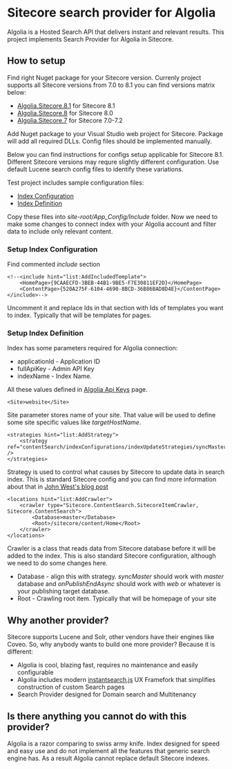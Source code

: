 # Sitecore search provider for Algolia

Algolia is a Hosted Search API that delivers instant and relevant results. This project implements Search Provider for Algolia in Sitecore.

## How to setup

Find right Nuget package for your Sitecore version. Currenly project supports all Sitecore versions from 7.0 to 8.1 you can find versions matrix below:

* [Algolia.Sitecore.8.1](https://www.nuget.org/packages/Algolia.Sitecore.8.1/) for Sitecore 8.1
* [Algolia.Sitecore.8](https://www.nuget.org/packages/Algolia.Sitecore.8/) for Sitecore 8.0
* [Algolia.Sitecore.7](https://www.nuget.org/packages/Algolia.Sitecore.7/) for Sitecore 7.0-7.2

Add Nuget package to your Visual Studio web project for Sitecore. Package will add all required DLLs. Config files should be implemented manually.

Below you can find instructions for configs setup applicable for Sitecore 8.1. Different Sitecore versions may requre slightly different configuration. Use default Lucene search config files to identify these variations.

Test project includes sample configuration files:
* [Index Configuration](https://github.com/dharnitski/Sitecore.Algolia/blob/develop/Score.ContentSearch.Algolia.Tests/SampleConfiguration/AlgoliaTestConfiguration.Sc81.config) 
* [Index Definition](https://github.com/dharnitski/Sitecore.Algolia/blob/develop/Score.ContentSearch.Algolia.Tests/SampleConfiguration/AlgoliaTestIndex.Sc8.config) 

Copy these files into *site-root/App_Config/Include* folder. Now we need to make some changes to connect index with your Algolia account and filter data to include only relevant content.

### Setup Index Configuration

Find commented *include* section 

    <!--<include hint="list:AddIncludedTemplate">
        <HomePage>{9CAAECFD-3BEB-44B1-9BE5-F7E30811EF2D}</HomePage>
        <ContentPage>{520A275F-6104-4690-8BCD-36B86BAD8D4E}</ContentPage>
    </include>-->

Uncomment it and replace Ids in that section with Ids of templates you want to index. Typically that will be templates for pages.

### Setup Index Definition

Index has some parameters required for Algolia connection:

* applicationId - Application ID
* fullApiKey - Admin API Key
* indexName - Index Name.

All these values defined in [Algolia Api Keys](https://www.algolia.com/api-keys) page.

    <Site>website</Site>

Site parameter stores name of your site. That value will be used to define some site specific values like *targetHostName*.

    <strategies hint="list:AddStrategy">
        <strategy ref="contentSearch/indexConfigurations/indexUpdateStrategies/syncMaster" />
    </strategies>

Strategy is used to control what causes by Sitecore to update data in search index. This is standard Sitecore config and you can find more information about that in [John West's blog post](http://www.sitecore.net/learn/blogs/technical-blogs/john-west-sitecore-blog/posts/2013/04/sitecore-7-index-update-strategies.aspx) 

    <locations hint="list:AddCrawler">
        <crawler type="Sitecore.ContentSearch.SitecoreItemCrawler, Sitecore.ContentSearch">
            <Database>master</Database>
            <Root>/sitecore/content/Home</Root>
        </crawler>
    </locations>

Crawler is a class that reads data from Sitecore database before it will be added to the index. This is also standard Sitecore configuration, although we need to do some changes here.
* Database - align this with strategy. *syncMaster* should work with *master* database and *onPublishEndAsync* should work with *web* or whatever is your publishing target database.
* Root - Crawling root item. Typically that will be homepage of your site  

## Why another provider?

Sitecore supports Lucene and Solr, other vendors have their engines like Coveo. So, why anybody wants to build one more provider?
Because it is different:

* Algolia is cool, blazing fast, requires no maintenance and easily configurable
* Algolia includes modern [instantsearch.js](https://community.algolia.com/instantsearch.js) UX Framefork that simplifies construction of custom Search pages   
* Search Provider designed for Domain search and Multitenancy


## Is there anything you cannot do with this provider?

Algolia is a razor comparing to swiss army knife. Index designed for speed and easy use and do not implement all the features that generic search engine has.
As a result Algolia cannot replace default Sitecore indexes.

